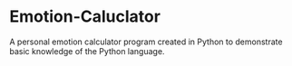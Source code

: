 # Emotion-Caluclator
A personal emotion calculator program created in Python to demonstrate basic knowledge of the Python language.
